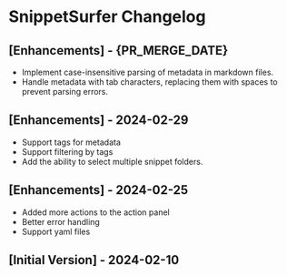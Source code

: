 # SnippetSurfer Changelog

## [Enhancements] - {PR_MERGE_DATE}
- Implement case-insensitive parsing of metadata in markdown files.
- Handle metadata with tab characters, replacing them with spaces to prevent parsing errors.

## [Enhancements] - 2024-02-29

- Support tags for metadata
- Support filtering by tags
- Add the ability to select multiple snippet folders.

## [Enhancements] - 2024-02-25

- Added more actions to the action panel
- Better error handling
- Support yaml files

## [Initial Version] - 2024-02-10
